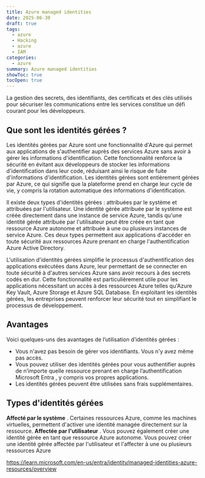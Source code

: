 ```yaml
---
title: Azure managed identities
date: 2025-06-30
draft: true
tags:
  - azure
  - Hacking
  - azure
  - IAM
categories:
  - azure
summary: Azure managed identities
showToc: true
tocOpen: true
---
```


La gestion des secrets, des identifiants, des certificats et des clés utilisés pour sécuriser les communications entre les services constitue un défi courant pour les développeurs.
## Que sont les identités gérées ?

Les identités gérées par Azure sont une fonctionnalité d'Azure qui permet aux applications de s'authentifier auprès des services Azure sans avoir à gérer les informations d'identification. Cette fonctionnalité renforce la sécurité en évitant aux développeurs de stocker les informations d'identification dans leur code, réduisant ainsi le risque de fuite d'informations d'identification. Les identités gérées sont entièrement gérées par Azure, ce qui signifie que la plateforme prend en charge leur cycle de vie, y compris la rotation automatique des informations d'identification.

Il existe deux types d'identités gérées : attribuées par le système et attribuées par l'utilisateur. Une identité gérée attribuée par le système est créée directement dans une instance de service Azure, tandis qu'une identité gérée attribuée par l'utilisateur peut être créée en tant que ressource Azure autonome et attribuée à une ou plusieurs instances de service Azure. Ces deux types permettent aux applications d'accéder en toute sécurité aux ressources Azure prenant en charge l'authentification Azure Active Directory.

L'utilisation d'identités gérées simplifie le processus d'authentification des applications exécutées dans Azure, leur permettant de se connecter en toute sécurité à d'autres services Azure sans avoir recours à des secrets codés en dur. Cette fonctionnalité est particulièrement utile pour les applications nécessitant un accès à des ressources Azure telles qu'Azure Key Vault, Azure Storage et Azure SQL Database. En exploitant les identités gérées, les entreprises peuvent renforcer leur sécurité tout en simplifiant le processus de développement.

## Avantages 

Voici quelques-uns des avantages de l’utilisation d’identités gérées :

- Vous n'avez pas besoin de gérer vos identifiants. Vous n'y avez même pas accès.
- Vous pouvez utiliser des identités gérées pour vous authentifier auprès de n’importe quelle ressource prenant en charge l’authentification Microsoft Entra , y compris vos propres applications.
- Les identités gérées peuvent être utilisées sans frais supplémentaires.

## Types d'identités gérées

**Affecté par le système** . Certaines ressources Azure, comme les machines virtuelles, permettent d'activer une identité managée directement sur la ressource.
**Affectée par l'utilisateur** . Vous pouvez également créer une identité gérée en tant que ressource Azure autonome. Vous pouvez créer une identité gérée affectée par l'utilisateur et l'affecter à une ou plusieurs ressources Azure




https://learn.microsoft.com/en-us/entra/identity/managed-identities-azure-resources/overview